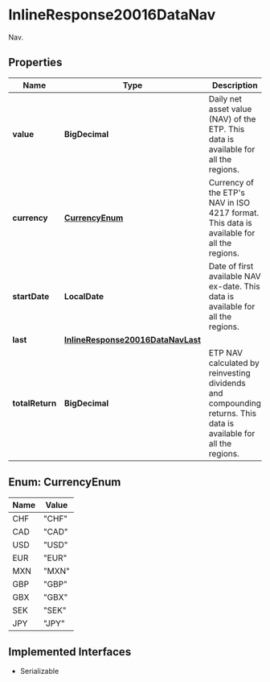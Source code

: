

# InlineResponse20016DataNav

Nav.

## Properties

Name | Type | Description | Notes
------------ | ------------- | ------------- | -------------
**value** | **BigDecimal** | Daily net asset value (NAV) of the ETP. This data is available for all the regions. |  [optional]
**currency** | [**CurrencyEnum**](#CurrencyEnum) | Currency of the ETP&#39;s NAV in ISO 4217 format. This data is available for all the regions. |  [optional]
**startDate** | **LocalDate** | Date of first available NAV ex-date. This data is available for all the regions. |  [optional]
**last** | [**InlineResponse20016DataNavLast**](InlineResponse20016DataNavLast.md) |  |  [optional]
**totalReturn** | **BigDecimal** | ETP NAV calculated by reinvesting dividends and compounding returns. This data is available for all the regions. |  [optional]



## Enum: CurrencyEnum

Name | Value
---- | -----
CHF | &quot;CHF&quot;
CAD | &quot;CAD&quot;
USD | &quot;USD&quot;
EUR | &quot;EUR&quot;
MXN | &quot;MXN&quot;
GBP | &quot;GBP&quot;
GBX | &quot;GBX&quot;
SEK | &quot;SEK&quot;
JPY | &quot;JPY&quot;


## Implemented Interfaces

* Serializable



